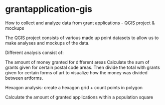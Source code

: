 # grantapplication-gis
How to collect and analyze data from grant applications - QGIS project & mockups

The QGIS project consists of various made up point datasets to allow us to make analyses and mockups of the data.

Different analysis consist of:

The amount of money granted for different areas
Calculate the sum of grants given for certain postal code areas. Then divide the total with grants given for certain forms of art to visualize how the money was divided between artforms.

Hexagon analysis:
create a hexagon grid + count points in polygon

Calculate the amount of granted applications within a population square

